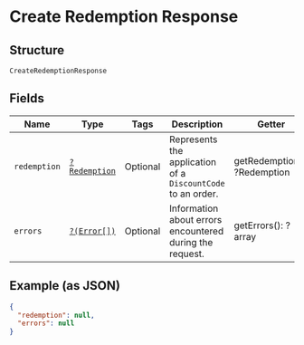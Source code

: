 
# Create Redemption Response

## Structure

`CreateRedemptionResponse`

## Fields

| Name | Type | Tags | Description | Getter | Setter |
|  --- | --- | --- | --- | --- | --- |
| `redemption` | [`?Redemption`](../../doc/models/redemption.md) | Optional | Represents the application of a `DiscountCode` to an order. | getRedemption(): ?Redemption | setRedemption(?Redemption redemption): void |
| `errors` | [`?(Error[])`](../../doc/models/error.md) | Optional | Information about errors encountered during the request. | getErrors(): ?array | setErrors(?array errors): void |

## Example (as JSON)

```json
{
  "redemption": null,
  "errors": null
}
```

